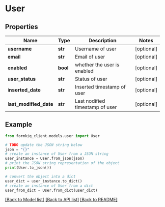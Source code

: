 # User


## Properties

Name | Type | Description | Notes
------------ | ------------- | ------------- | -------------
**username** | **str** | Username of user | [optional] 
**email** | **str** | Email of user | [optional] 
**enabled** | **bool** | whether the user is enabled | [optional] 
**user_status** | **str** | Status of user | [optional] 
**inserted_date** | **str** | Inserted timestamp of user | [optional] 
**last_modified_date** | **str** | Last nodified timestamp of user | [optional] 

## Example

```python
from formkiq_client.models.user import User

# TODO update the JSON string below
json = "{}"
# create an instance of User from a JSON string
user_instance = User.from_json(json)
# print the JSON string representation of the object
print(User.to_json())

# convert the object into a dict
user_dict = user_instance.to_dict()
# create an instance of User from a dict
user_from_dict = User.from_dict(user_dict)
```
[[Back to Model list]](../README.md#documentation-for-models) [[Back to API list]](../README.md#documentation-for-api-endpoints) [[Back to README]](../README.md)


